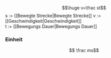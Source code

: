 $$\huge v=\frac st$$
s := [[Bewegte Strecke|Bewegte Strecke]]
v := [[Geschwindigkeit|Geschwindigkeit]]  
t := [[Bewegungs Dauer|Bewegungs Dauer]]
### Einheit
$$ \frac ms$$